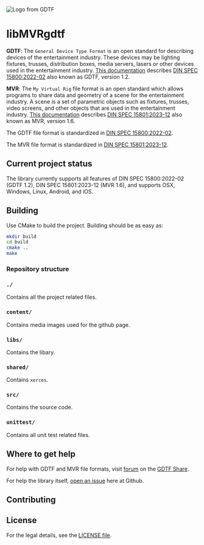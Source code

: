 ![Logo from GDTF](content/logo.png)

# libMVRgdtf

**GDTF**: The `General Device Type Format` is an open standard for describing devices of the entertainment industry. These devices may be lighting fixtures, trusses, distribution boxes, media servers, lasers or other devices used in the entertainment industry. [This documentation](https://github.com/mvrdevelopment/spec/blob/main/gdtf-spec.md) describes [DIN SPEC 15800:2022-02](https://www.beuth.de/en/technical-rule/din-spec-15800/349717520) also known as GDTF, version 1.2.

**MVR**: The `My Virtual Rig` file format is an open standard which allows programs to share data and geometry of a scene for the entertainment industry. A scene is a set of parametric objects such as fixtures, trusses, video screens, and other objects that are used in the entertainment industry. [This documentation](https://github.com/mvrdevelopment/spec/blob/main/mvr-spec.md) describes [DIN SPEC 15801:2023-12](https://www.dinmedia.de/en/technical-rule/din-spec-15801/373968511) also known as MVR, version 1.6.



The GDTF file format is standardized in [DIN SPEC 15800:2022-02](https://www.beuth.de/en/technical-rule/din-spec-15800/349717520).

The MVR file format is standardized in [DIN SPEC 15801:2023-12](https://www.dinmedia.de/en/technical-rule/din-spec-15801/373968511).

## Current project status

The library currently supports all features of DIN SPEC 15800:2022-02 (GDTF 1.2), DIN SPEC 15801:2023-12 (MVR 1.6), and supports OSX, Windows, Linux, Android, and iOS.

## Building

Use CMake to build the project. Building should be as easy as:

```` bash
mkdir build
cd build
cmake ..
make
````

### Repository structure

### `./`

Contains all the project related files.

### `content/`

Contains media images used for the github page.

### `libs/`

Contains the libary.

### `shared/`

Contains `xerces`.

### `src/`

Contains the source code.

### `unittest/`

Contains all unit test related files.

## Where to get help

For help with GDTF and MVR file formats, visit [forum](https://gdtf-share.com/forum/) on the [GDTF Share](https://gdtf-share.com).

For help the library itself, [open an issue](https://github.com/mvrdevelopment/libMVRgdtf/issues/new/choose) here at Github.

## Contributing


## License

For the legal details, see the [LICENSE file](https://github.com/mvrdevelopment/libMVRgdtf/blob/master/LICENCE.md).

